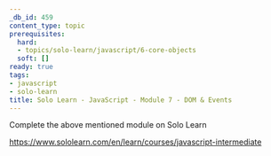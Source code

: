 ```yaml
---
_db_id: 459
content_type: topic
prerequisites:
  hard:
  - topics/solo-learn/javascript/6-core-objects
  soft: []
ready: true
tags:
- javascript
- solo-learn
title: Solo Learn - JavaScript - Module 7 - DOM & Events
---
```


Complete the above mentioned module on Solo Learn

https://www.sololearn.com/en/learn/courses/javascript-intermediate